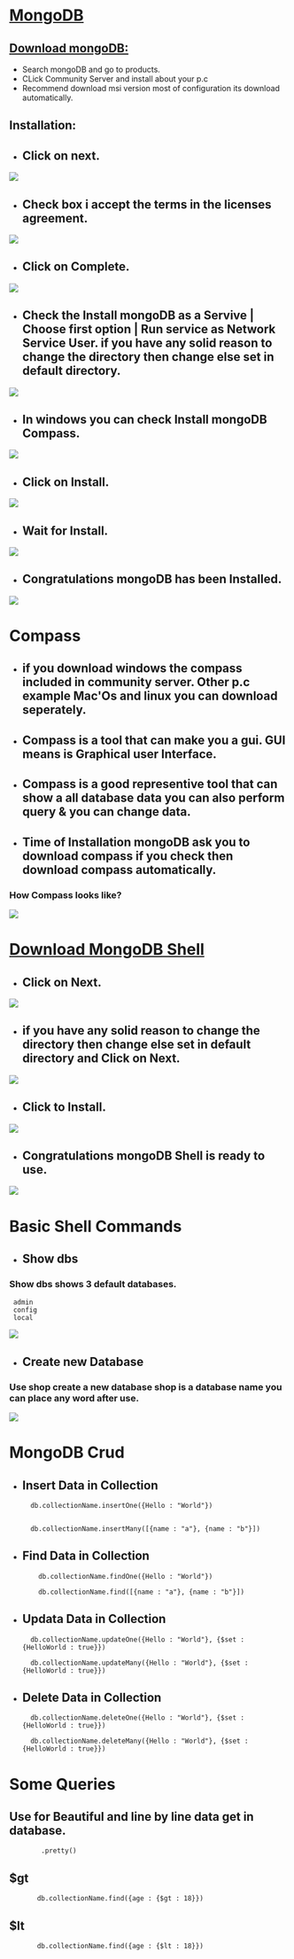 # [MongoDB](https://www.mongodb.com/)



## [Download mongoDB:](https://www.mongodb.com/try/download/community)

- Search mongoDB and go to products.
- CLick Community Server and install about your p.c
- Recommend download msi version most of configuration its download automatically.



## Installation:

* ## Click on next.
<img src = "./assets/Mi-1.png">

* ##  Check box i accept the terms in the licenses agreement.
<img src = "./assets/Mi-2.png">

* ## Click on Complete.
<img src = "./assets/Mi-3.png">

* ## Check the Install mongoDB as a Servive | Choose first option | Run service as Network Service User. if you have any solid reason to change the directory then change else set in default directory.
<img src = "./assets/Mi-4.png">

* ## In windows you can check Install mongoDB Compass.
<img src = "./assets/Mi-5.png">

* ## Click on Install.
<img src = "./assets/Mi-6.png">

* ## Wait for Install.
<img src = "./assets/Mi-7.png">

* ## Congratulations mongoDB has been Installed.
<img src = "./assets/Mi-8.png">



# Compass


* ## if you download windows the compass included in community server. Other p.c example Mac'Os and linux you can download seperately.
* ## Compass is a tool that can make you a gui. GUI means is Graphical user Interface.
* ## Compass is a good representive tool that can show a all database data you can also perform query & you can change data.
* ## Time of Installation mongoDB ask you to download compass if you check then download compass automatically.

### How Compass looks like?

<img src = "./assets/C-1.png">


# [Download MongoDB Shell](https://www.mongodb.com/try/download/shell)

* ## Click on Next.

<img src = "./assets/S-1.png">

* ## if you have any solid reason to change the directory then change else set in default directory and Click on Next. 

<img src = "./assets/S-2.png">

* ##  Click to Install.

<img src = "./assets/S-3.png">

* ##  Congratulations mongoDB Shell is ready to use.

<img src = "./assets/S-4.png">




# Basic Shell Commands

* ## Show dbs

### Show dbs shows 3 default databases.
   
     admin
     config
     local

<img src = "./assets/bs-1.png">

* ## Create new Database

### Use shop create a new database shop is a database name you can place any word after use.

<img src = "./assets/bs-2.png">









# MongoDB Crud

* ## Insert Data in Collection

        db.collectionName.insertOne({Hello : "World"})


        db.collectionName.insertMany([{name : "a"}, {name : "b"}])


* ## Find Data in Collection

          db.collectionName.findOne({Hello : "World"})

          db.collectionName.find([{name : "a"}, {name : "b"}])


* ## Updata Data in Collection
           
        db.collectionName.updateOne({Hello : "World"}, {$set : {HelloWorld : true}})

        db.collectionName.updateMany({Hello : "World"}, {$set : {HelloWorld : true}})


* ## Delete Data in Collection
           
        db.collectionName.deleteOne({Hello : "World"}, {$set : {HelloWorld : true}})

        db.collectionName.deleteMany({Hello : "World"}, {$set : {HelloWorld : true}})


# Some Queries

## Use for Beautiful and line by line data get in database.

            .pretty()

## $gt

           db.collectionName.find({age : {$gt : 18}})
## $lt

           db.collectionName.find({age : {$lt : 18}})
